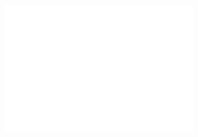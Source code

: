 <img src="https://raw.githubusercontent.com/bhdamiati/bhdamiati/4a6a4a5f442932ccf5b21c523da684704ef4ef54/assets/images/profile-card.svg">
